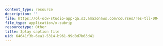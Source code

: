```yaml
---
content_type: resource
description: ''
file: https://ol-ocw-studio-app-qa.s3.amazonaws.com/courses/res-tll-004-stem-concept-videos-fall-2013/64641f3b6ea15314b96199d8d7b63d41_2HpF8R_cjR8.vtt
file_type: application/x-subrip
resourcetype: Other
title: 3play caption file
uid: 64641f3b-6ea1-5314-b961-99d8d7b63d41
---
```


